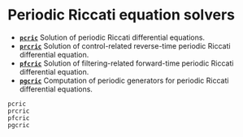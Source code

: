 # Periodic Riccati equation solvers 

* **[`pcric`](@ref)** Solution of periodic Riccati differential equations. 
* **[`prcric`](@ref)** Solution of control-related reverse-time periodic Riccati differential equation. 
* **[`pfcric`](@ref)**  Solution of filtering-related forward-time periodic Riccati differential equation.
* **[`pgcric`](@ref)** Computation of periodic generators for periodic Riccati differential equations.

```@docs
pcric
prcric
pfcric
pgcric
```
